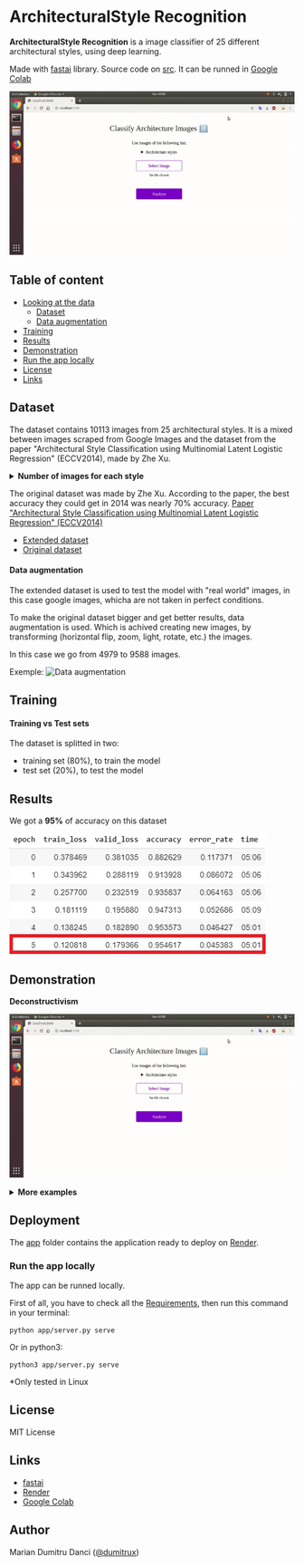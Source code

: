 # ArchitecturalStyle Recognition

**ArchitecturalStyle Recognition** is a image classifier of 25 different architectural styles, using deep learning.

Made with [fastai](https://www.fast.ai) library.
Source code on [src](./src/architectural-style-recognition.ipynb). It can be runned in [Google Colab](colab.research.google.com)


<p align="center">
<img src="./images/test1.gif"
  alt="Demostration bauhaus"
  width="686" height="289">
</p>



## Table of content
* [Looking at the data](#looking-at-the-data)
    * [Dataset](#dataset)
    * [Data augmentation](#data-augmentation)
* [Training](#training)
* [Results](#results)
* [Demonstration](#demonstration)
* [Run the app locally](#run-the-app-locally)
* [License](#license)
* [Links](#links)



## Dataset

The dataset contains 10113 images from 25 architectural styles.
It is a mixed between images scraped from Google Images and the dataset from the paper "Architectural Style Classification using Multinomial Latent Logistic Regression" (ECCV2014), made by Zhe Xu.

<details><summary><b>Number of images for each style</b></summary>
- Achaemenid architecture: 392
- American craftsman style: 364
- American Foursquare architecture: 362
- Ancient Egyptian architecture: 406
- Art Deco architecture: 566
- Art Nouveau architecture: 615
- Baroque architecture: 456
- Bauhaus architecture: 315
- Beaux-Arts architecture: 424
- Byzantine architecture: 313
- Chicago school architecture: 278
- Colonial architecture: 480
- Deconstructivism: 335
- Edwardian architecture: 280
- Georgian architecture: 381
- Gothic architecture: 331
- Greek Revival architecture: 523
- International style: 417
- Novelty architecture: 382
- Palladian architecture: 343
- Postmodern architecture: 322
- Queen Anne architecture: 720
- Romanesque architecture: 301
- Russian Revival architecture: 352
- Tudor Revival architecture: 455
</details>



The original dataset was made by Zhe Xu.
According to the paper, the best accuracy they could get in 2014 was nearly 70% accuracy.
[Paper "Architectural Style Classification using Multinomial Latent Logistic Regression" (ECCV2014)](http://vigir.missouri.edu/~gdesouza/Research/Conference_CDs/ECCV_2014/papers/8689/86890600.pdf)


- [Extended dataset](https://www.kaggle.com/dumitrux/architectural-styles-dataset)
- [Original dataset](https://www.kaggle.com/wwymak/architecture-dataset)



#### Data augmentation

The extended dataset is used to test the model with "real world" images, in this case google images, whicha are not taken in perfect conditions.

To make the original dataset bigger and get better results, data augmentation is used.
Which is achived creating new images, by transforming (horizontal flip, zoom, light, rotate, etc.) the images.

In this case we go from 4979 to 9588 images.

Exemple:
![Data augmentation](.images/data-augmentation.jpg)



## Training

#### Training vs Test sets

The dataset is splitted in two:
  * training set (80%), to train the model
  * test set (20%), to test the model



## Results
We got a **95%** of accuracy on this dataset

![Accuracy results](./images/results.jpg)



## Demonstration

**Deconstructivism**
<p align="center">
<img src="./images/test1.gif"
  alt="Demostration bauhaus"
  width="686" height="289">
</p>


<details><summary><b>More examples</b></summary>

**Greek Revival**

![Screenshot](./images/test2.gif)


**Byzantine**

![Screenshot](./images/test3.gif)


**Gothic**

![Screenshot](./images/test4.gif)


**Bauhaus**

![Screenshot](./images/test5.gif)

</details>



## Deployment

The [app](./app) folder contains the application ready to deploy on [Render](https://render.com).



### Run the app locally

The app can be runned locally.

First of all, you have to check all the [Requirements](./requirements.txt), then run this command in your terminal:

    python app/server.py serve

Or in python3:

    python3 app/server.py serve


*Only tested in Linux



## License

MIT License



## Links

* [fastai](https://www.fast.ai)
* [Render](https://render.com)
* [Google Colab](colab.research.google.com)



## Author
Marian Dumitru Danci ([@dumitrux](https://github.com/dumitrux))